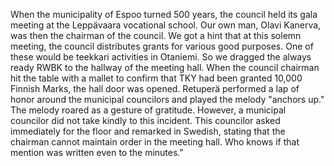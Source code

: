 
When the municipality of Espoo turned 500 years, the council held its gala meeting at the Leppävaara vocational school. Our own man, Olavi Kanerva, was then the chairman of the council. We got a hint that at this solemn meeting, the council distributes grants for various good purposes. One of these would be teekkari activities in Otaniemi. So we dragged the always ready RWBK to the hallway of the meeting hall. When the council chairman hit the table with a mallet to confirm that TKY had been granted 10,000 Finnish Marks, the hall door was opened. Retuperä performed a lap of honor around the municipal councilors and played the melody "anchors up." The melody roared as a gesture of gratitude. However, a municipal councilor did not take kindly to this incident. This councilor asked immediately for the floor and remarked in Swedish, stating that the chairman cannot maintain order in the meeting hall. Who knows if that mention was written even to the minutes."